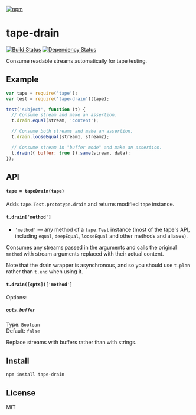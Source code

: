 [![npm](https://nodei.co/npm/tape-drain.png)](https://npmjs.com/package/tape-drain)

# tape-drain

[![Build Status][travis-badge]][travis] [![Dependency Status][david-badge]][david]

Consume readable streams automatically for tape testing.

[travis]: https://travis-ci.org/eush77/tape-drain
[travis-badge]: https://travis-ci.org/eush77/tape-drain.svg
[david]: https://david-dm.org/eush77/tape-drain
[david-badge]: https://david-dm.org/eush77/tape-drain.png

## Example

```js
var tape = require('tape');
var test = require('tape-drain')(tape);

test('subject', function (t) {
  // Consume stream and make an assertion.
  t.drain.equal(stream, 'content');

  // Consume both streams and make an assertion.
  t.drain.looseEqual(stream1, stream2);

  // Consume stream in "buffer mode" and make an assertion.
  t.drain({ buffer: true }).same(stream, data);
});
```

## API

#### `tape = tapeDrain(tape)`

Adds `tape.Test.prototype.drain` and returns modified `tape` instance.

#### `t.drain['method']`

- `'method'` — any method of a `tape.Test` instance (most of the tape's API, including `equal`, `deepEqual`, `looseEqual` and other methods and aliases).

Consumes any streams passed in the arguments and calls the original `method` with stream arguments replaced with their actual content.

Note that the drain wrapper is asynchronous, and so you should use `t.plan` rather than `t.end` when using it.

#### `t.drain([opts])['method']`

Options:

##### `opts.buffer`

Type: `Boolean`<br>
Default: `false`

Replace streams with buffers rather than with strings.

## Install

```
npm install tape-drain
```

## License

MIT
